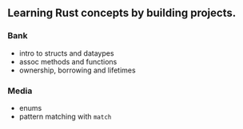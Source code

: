 ## Learning Rust concepts by building projects.

### Bank
- intro to structs and dataypes
- assoc methods and functions
- ownership, borrowing and lifetimes



### Media
- enums
- pattern matching with ```match```